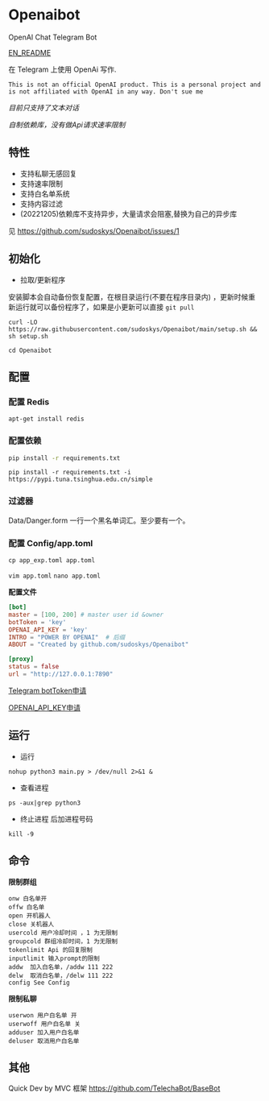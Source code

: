 # Openaibot

OpenAI Chat Telegram Bot

[EN_README](https://github.com/sudoskys/Openaibot/blob/main/README.EN.md)

在 Telegram 上使用 OpenAi 写作.

```
This is not an official OpenAI product. This is a personal project and is not affiliated with OpenAI in any way. Don't sue me
```

*目前只支持了文本对话*

*自制依赖库，没有做Api请求速率限制*

## 特性

* 支持私聊无感回复
* 支持速率限制
* 支持白名单系统
* 支持内容过滤
* (20221205)依赖库不支持异步，大量请求会阻塞,替换为自己的异步库

见 https://github.com/sudoskys/Openaibot/issues/1

## 初始化

* 拉取/更新程序

安装脚本会自动备份恢复配置，在根目录运行(不要在程序目录内)
，更新时候重新运行就可以备份程序了，如果是小更新可以直接 ``git pull``

```shell
curl -LO https://raw.githubusercontent.com/sudoskys/Openaibot/main/setup.sh && sh setup.sh
```

`cd Openaibot`

## 配置

### 配置 Redis

```shell
apt-get install redis
```

### 配置依赖

```bash
pip install -r requirements.txt
```

`pip install -r requirements.txt -i https://pypi.tuna.tsinghua.edu.cn/simple`

### 过滤器

Data/Danger.form 一行一个黑名单词汇。至少要有一个。

### 配置 Config/app.toml

`cp app_exp.toml app.toml`

`vim app.toml`
`nano app.toml`

**配置文件**

```toml
[bot]
master = [100, 200] # master user id &owner
botToken = 'key'
OPENAI_API_KEY = 'key'
INTRO = "POWER BY OPENAI"  # 后缀
ABOUT = "Created by github.com/sudoskys/Openaibot"

[proxy]
status = false
url = "http://127.0.0.1:7890"
```

[Telegram botToken申请](https://t.me/BotFather)

[OPENAI_API_KEY申请](https://beta.openai.com/account/api-keys)

## 运行

* 运行

```shell
nohup python3 main.py > /dev/null 2>&1 & 
```

* 查看进程

```shell
ps -aux|grep python3
```

* 终止进程
  后加进程号码

```shell
kill -9  
```

## 命令

**限制群组**

```
onw 白名单开
offw 白名单
open 开机器人
close 关机器人
usercold 用户冷却时间 ，1 为无限制
groupcold 群组冷却时间，1 为无限制
tokenlimit Api 的回复限制
inputlimit 输入prompt的限制
addw  加入白名单，/addw 111 222
delw  取消白名单，/delw 111 222
config See Config
```

**限制私聊**

```
userwon 用户白名单 开
userwoff 用户白名单 关
adduser 加入用户白名单
deluser 取消用户白名单
```

## 其他

Quick Dev by MVC 框架 https://github.com/TelechaBot/BaseBot